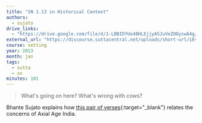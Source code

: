 ```yaml
---
title: "SN 1.13 in Historical Context"
authors:
  - sujato
drive_links:
  - "https://drive.google.com/file/d/1-LBBIDYUo48HLEjjyA5JuVeZOOysw64g/view?usp=drivesdk"
external_url: "https://discourse.suttacentral.net/uploads/short-url/iEvUf6vnj2FKCzFwtlzAu6wIdo9"
course: setting
year: 2013
month: jan
tags:
  - sutta
  - sn
minutes: 101
---
```


> What's going on here? What's wrong with cows?

Bhante Sujato explains how [this pair of verses](https://suttacentral.net/sn1.13/en/bodhi){:target="_blank"} relates the concerns of Axial Age India.
